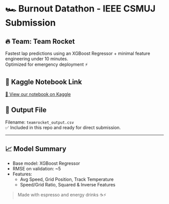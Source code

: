 # 🏎️ Burnout Datathon - IEEE CSMUJ Submission

## 🔥 Team: Team Rocket  
Fastest lap predictions using an XGBoost Regressor + minimal feature engineering under 10 minutes.  
Optimized for emergency deployment ⚡

## 📎 Kaggle Notebook Link  
[🔗 View our notebook on Kaggle]([https://www.kaggle.com/code/your-kaggle-link](https://www.kaggle.com/code/axshtt/burnout))

## 📂 Output File  
Filename: `teamrocket_output.csv`  
✅ Included in this repo and ready for direct submission.

---

## 📈 Model Summary

- Base model: XGBoost Regressor
- RMSE on validation: ~5
- Features:
  - Avg Speed, Grid Position, Track Temperature
  - Speed/Grid Ratio, Squared & Inverse Features

> Made with espresso and energy drinks ☕⚡  

